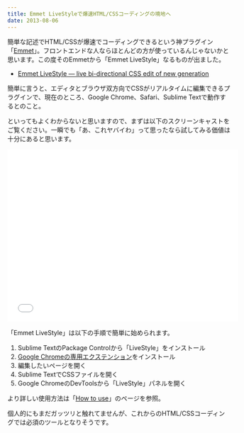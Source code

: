 ```yaml
---
title: Emmet LiveStyleで爆速HTML/CSSコーディングの境地へ
date: 2013-08-06
---
```


<p>簡単な記述でHTML/CSSが爆速でコーディングできるという神プラグイン「<a href="http://emmet.io/">Emmet</a>」。フロントエンドな人ならほとんどの方が使っているんじゃないかと思います。この度そのEmmetから「Emmet LiveStyle」なるものが出ました。</p>

<ul>
<li><a href="http://livestyle.emmet.io/">Emmet LiveStyle — live bi-directional CSS edit of new generation</a></li>
</ul>

<p>簡単に言うと、エディタとブラウザ双方向でCSSがリアルタイムに編集できるプラグインで、現在のところ、Google Chrome、Safari、Sublime Textで動作するとのこと。</p>

<p>といってもよくわからないと思いますので、まずは以下のスクリーンキャストをご覧ください。一瞬でも「あ、これヤバイわ」って思ったなら試してみる価値は十分にあると思います。</p>

<p><iframe width="520" height="390" src="//www.youtube.com/embed/iQLhGbkupS4?rel=0" frameborder="0" allowfullscreen></iframe></p>

<p>「Emmet LiveStyle」は以下の手順で簡単に始められます。</p>

<ol>
<li>Sublime TextのPackage Controlから「LiveStyle」をインストール</li>
<li><a href="https://chrome.google.com/webstore/detail/diebikgmpmeppiilkaijjbdgciafajmg">Google Chromeの専用エクステンション</a>をインストール</li>
<li>編集したいページを開く</li>
<li>Sublime TextでCSSファイルを開く</li>
<li>Google ChromeのDevToolsから「LiveStyle」パネルを開く</li>
</ol>

<p>より詳しい使用方法は「<a href="http://livestyle.emmet.io/usage/">How to use</a>」のページを参照。</p>

<p>個人的にもまだガッツリと触れてませんが、これからのHTML/CSSコーディングでは必須のツールとなりそうです。</p>
